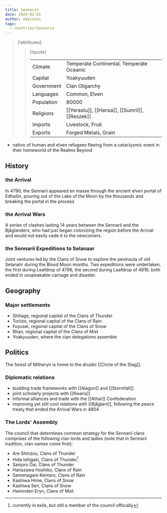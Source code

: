 ```yaml
---
title: Sennarin
date: 2024-02-01
author: odysseas
tags:
  - countries/Sennarin
---
```

> [!attributes]
> 
> > [!quote]
> >
> > | | |
> > | --- | --- |
> > | Climate | Temperate Continental, Temperate Oceanic |
> > | Capital | Yoakyuuden |
> > | Government | Clan Oligarchy |
> > | Languages | Common, Elven |
> > | Population | 80000 |
> > | Religions | [[Yerastu]], [[Hansa]], [[Sumril]], [[Reszek]] |
> > | Imports | Livestock, Fruit |
> > | Exports | Forged Metals, Grain |

- nation of human and elven refugees fleeing from a cataclysmic event in their homeworld of the Realms Beyond

## History

### the Arrival
In 4790, the Sennarii appeared en masse through the ancient elven portal of Edhailin, pouring out of the Lake of the Moon by the thousands and breaking the portal in the process

### the Arrival Wars

A series of clashes lasting 14 years between the Sennarii and the Bjåglanders, who had just began colonizing the region before the Arrival and would not easily cede it to the newcomers.

### the Sennarii Expeditions to Selanaar

Joint ventures led by the Clans of Snow to explore the peninsula of old Selanahr during the Blood Moon months. Two expeditions were undertaken, the first during Leafdrop of 4796, the second during Leafdrop of 4816; both ended in unspeakable carnage and disaster. 

## Geography

### Major settlements
- Shiliage, regional capital of the Clans of Thunder
- Toriizo, regional capital of the Clans of Rain
- Fuyusei, regional capital of the Clans of Snow
- Rhan, regional capital of the Clans of Mist
- Yoakyuuden, where the clan delegations assemble

## Politics

The forest of Mitheryn is home to the druidic [[Circle of the Stag]].

### Diplomatic relations
- budding trade frameworks with [[Alagon]] and [[Stormfall]]
- joint scholarly projects with [[Kwarix]]
- informal alliances and trade with the [[Athar]] Confederation
- improving yet still cool relations with [[Bjåglant]], following the peace treaty that ended the Arrival Wars in 4804

### The Lords' Assembly

The council that determines common strategy for the Sennarii clans comprises of the following clan lords and ladies (note that in Sennarii tradition, clan names come first):
- Are Shinzou, Clans of Thunder
- Hida Ishigaki, Clans of Thunder[^1]
- Sanjuro Dai, Clans of Thunder
- Hanazawa Hoshiko, Clans of Rain
- Samenagare Kentaro, Clans of Rain
- Kashiwa Hime, Clans of Snow 
- Kashiwa Sen, Clans of Snow
- Hwinnderi Eryn, Clans of Mist

[^1]: currently in exile, but still a member of the council officially
